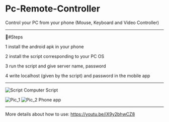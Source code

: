 # Pc-Remote-Controller

Control your PC from your phone (Mouse, Keyboard and Video Controller)


--------------------------------------
#ٍSteps

1 install the android apk in your phone

2 install the script corresponding to your PC OS

3 run the script and 
give server name, password

4 write localhost (given by the script) and password in the mobile app 

---------------------------------------
![Script](https://user-images.githubusercontent.com/55954393/159729381-91e2f3fe-30a7-47d5-a972-fa36bfd70ad6.png)
Computer Script

![Pic_1](https://user-images.githubusercontent.com/55954393/159729482-9d17804e-6115-4044-97de-2aae5419ebaf.png)
![Pic_2](https://user-images.githubusercontent.com/55954393/159729554-5d56e863-4293-4842-9ce6-b727d1c68c72.png)
Phone app

-----------------------------------------
More details about how to use: https://youtu.be/iX9y2bhwCZ8

